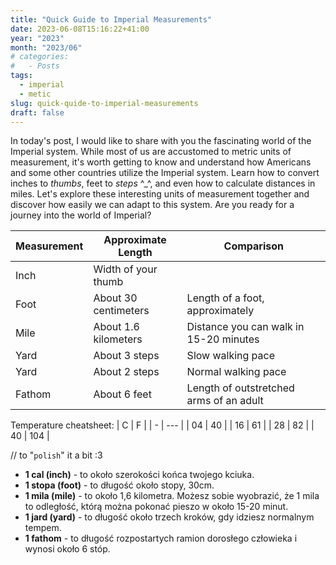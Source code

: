 ```yaml
---
title: "Quick Guide to Imperial Measurements"
date: 2023-06-08T15:16:22+41:00
year: "2023"
month: "2023/06"
# categories:
#   - Posts
tags:
  - imperial
  - metic
slug: quick-quide-to-imperial-measurements
draft: false
---
```


In today's post, I would like to share with you the fascinating world of the Imperial system. While most of us are accustomed to metric units of measurement, it's worth getting to know and understand how Americans and some other countries utilize the Imperial system. Learn how to convert inches to _thumbs_, feet to _steps_ ^\_^, and even how to calculate distances in miles. Let's explore these interesting units of measurement together and discover how easily we can adapt to this system. Are you ready for a journey into the world of Imperial?

| Measurement | Approximate Length   | Comparison                              |
| ----------- | -------------------- | --------------------------------------- |
| Inch        | Width of your thumb  |                                         |
| Foot        | About 30 centimeters | Length of a foot, approximately         |
| Mile        | About 1.6 kilometers | Distance you can walk in 15-20 minutes  |
| Yard        | About 3 steps        | Slow walking pace                       |
| Yard        | About 2 steps        | Normal walking pace                     |
| Fathom      | About 6 feet         | Length of outstretched arms of an adult |

Temperature cheatsheet:
| C | F |
| - | --- |
| 04 | 40 |
| 16 | 61 |
| 28 | 82 |
| 40 | 104 |

// to "`polish`" it a bit :3

- **1 cal (inch)** - to około szerokości końca twojego kciuka.
- **1 stopa (foot)** - to długość około stopy, 30cm.
- **1 mila (mile)** - to około 1,6 kilometra. Możesz sobie wyobrazić, że 1 mila to odległość, którą można pokonać pieszo w około 15-20 minut.
- **1 jard (yard)** - to długość około trzech kroków, gdy idziesz normalnym tempem.
- **1 fathom** - to długość rozpostartych ramion dorosłego człowieka i wynosi około 6 stóp.
